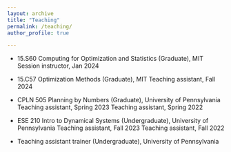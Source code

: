 ```yaml
---
layout: archive
title: "Teaching"
permalink: /teaching/
author_profile: true

---
```


- 15.S60 Computing for Optimization and Statistics (Graduate), MIT
Session instructor, Jan 2024

- 15.C57 Optimization Methods (Graduate), MIT
Teaching assistant, Fall 2024

- CPLN 505 Planning by Numbers (Graduate), University of Pennsylvania
Teaching assistant, Spring 2023
Teaching assistant, Spring 2022

- ESE 210 Intro to Dynamical Systems (Undergraduate), University of Pennsylvania
Teaching assistant, Fall 2023
Teaching assistant, Fall 2022

- Teaching assistant trainer (Undergraduate), University of Pennsylvania